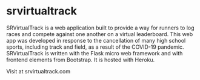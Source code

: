 # srvirtualtrack

SRVirtualTrack is a web application built to provide a way for runners to log races and compete against one another on a virtual leaderboard.
This web app was developed in response to the cancellation of many high school sports, including track and field, as a result of the COVID-19 pandemic.
SRVirtualTrack is written with the Flask micro web framework and with frontend elements from Bootstrap. It is hosted with Heroku.

Visit at srvirtualtrack.com
